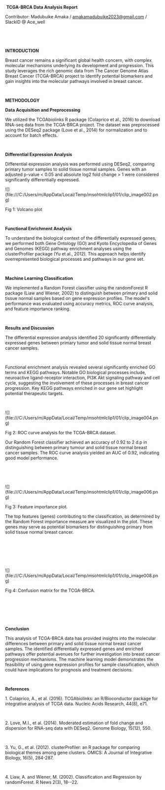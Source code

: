  **TCGA-BRCA Data Analysis Report**

Contributor: Madubuike Amaka / <amakamadubuike2023@gmail.com> / SlackID @ Ace\_well

 

 

**INTRODUCTION**

Breast cancer remains a significant global health concern, with complex molecular mechanisms underlying its development and progression. This study leverages the rich genomic data from The Cancer Genome Atlas Breast Cancer (TCGA-BRCA) project to identify potential biomarkers and gain insights into the molecular pathways involved in breast cancer.

 

**METHODOLOGY**

**Data Acquisition and Preprocessing**

We utilized the TCGAbiolinks R package (Colaprico et al., 2016) to download RNA-seq data from the TCGA-BRCA project. The dataset was preprocessed using the DESeq2 package (Love et al., 2014) for normalization and to account for batch effects.

 

**Differential Expression Analysis**

Differential expression analysis was performed using DESeq2, comparing primary tumor samples to solid tissue normal samples. Genes with an adjusted p-value < 0.05 and absolute log2 fold change > 1 were considered significantly differentially expressed.

<!--[if gte vml 1]><v:shapetype id="_x0000_t75" coordsize="21600,21600"
 o:spt="75" o:preferrelative="t" path="m@4@5l@4@11@9@11@9@5xe" filled="f"
 stroked="f">
 <v:stroke joinstyle="miter"/>
 <v:formulas>
  <v:f eqn="if lineDrawn pixelLineWidth 0"/>
  <v:f eqn="sum @0 1 0"/>
  <v:f eqn="sum 0 0 @1"/>
  <v:f eqn="prod @2 1 2"/>
  <v:f eqn="prod @3 21600 pixelWidth"/>
  <v:f eqn="prod @3 21600 pixelHeight"/>
  <v:f eqn="sum @0 0 1"/>
  <v:f eqn="prod @6 1 2"/>
  <v:f eqn="prod @7 21600 pixelWidth"/>
  <v:f eqn="sum @8 21600 0"/>
  <v:f eqn="prod @7 21600 pixelHeight"/>
  <v:f eqn="sum @10 21600 0"/>
 </v:formulas>
 <v:path o:extrusionok="f" gradientshapeok="t" o:connecttype="rect"/>
 <o:lock v:ext="edit" aspectratio="t"/>
</v:shapetype><v:shape id="Picture_x0020_8" o:spid="_x0000_i1028" type="#_x0000_t75"
 style='width:355.5pt;height:216.5pt;visibility:visible;mso-wrap-style:square'>
 <v:imagedata src="file:///C:/Users/m/AppData/Local/Temp/msohtmlclip1/01/clip_image001.png"
  o:title=""/>
</v:shape><![endif]--><!--[if !vml]-->![](file:///C:/Users/m/AppData/Local/Temp/msohtmlclip1/01/clip_image002.png)<!--[endif]-->

Fig 1: Volcano plot

 

**Functional Enrichment Analysis**

To understand the biological context of the differentially expressed genes, we performed both Gene Ontology (GO) and Kyoto Encyclopedia of Genes and Genomes (KEGG) pathway enrichment analyses using the clusterProfiler package (Yu et al., 2012). This approach helps identify overrepresented biological processes and pathways in our gene set.

 

**Machine Learning Classification**

We implemented a Random Forest classifier using the randomForest R package (Liaw and Wiener, 2002) to distinguish between primary and solid tissue normal samples based on gene expression profiles. The model's performance was evaluated using accuracy metrics, ROC curve analysis, and feature importance ranking.

 

**Results and Discussion**

The differential expression analysis identified 20 significantly differentially expressed genes between primary tumor and solid tissue normal breast cancer samples.

 

Functional enrichment analysis revealed several significantly enriched GO terms and KEGG pathways. Notable GO biological processes include, neuroactive ligand-receptor interaction, PI3K Akt signaling pathway and cell cycle, suggesting the involvement of these processes in breast cancer progression. Key KEGG pathways enriched in our gene set highlight potential therapeutic targets.

 

<!--[if gte vml 1]><v:shape id="Picture_x0020_5" o:spid="_x0000_i1027"
 type="#_x0000_t75" style='width:355.5pt;height:216.5pt;visibility:visible;
 mso-wrap-style:square'>
 <v:imagedata src="file:///C:/Users/m/AppData/Local/Temp/msohtmlclip1/01/clip_image003.png"
  o:title=""/>
</v:shape><![endif]--><!--[if !vml]-->![](file:///C:/Users/m/AppData/Local/Temp/msohtmlclip1/01/clip_image004.png)<!--[endif]-->

Fig 2: ROC curve analysis for the TCGA-BRCA dataset.

Our Random Forest classifier achieved an accuracy of 0.92 to 2 d.p in distinguishing between primary tumour and solid tissue normal breast cancer samples. The ROC curve analysis yielded an AUC of 0.92, indicating good model performance.

 

 

<!--[if gte vml 1]><v:shape id="Picture_x0020_6" o:spid="_x0000_i1026"
 type="#_x0000_t75" style='width:355.5pt;height:216.5pt;visibility:visible;
 mso-wrap-style:square'>
 <v:imagedata src="file:///C:/Users/m/AppData/Local/Temp/msohtmlclip1/01/clip_image005.png"
  o:title=""/>
</v:shape><![endif]--><!--[if !vml]-->![](file:///C:/Users/m/AppData/Local/Temp/msohtmlclip1/01/clip_image006.png)<!--[endif]-->

Fig 3: Feature importance plot.

The top features (genes) contributing to the classification, as determined by the Random Forest importance measure are visualized in the plot. These genes may serve as potential biomarkers for distinguishing primary from solid tissue normal breast cancer.

 

 

 

<!--[if gte vml 1]><v:shape id="Picture_x0020_7" o:spid="_x0000_i1025"
 type="#_x0000_t75" style='width:355.5pt;height:216.5pt;visibility:visible;
 mso-wrap-style:square'>
 <v:imagedata src="file:///C:/Users/m/AppData/Local/Temp/msohtmlclip1/01/clip_image007.png"
  o:title=""/>
</v:shape><![endif]--><!--[if !vml]-->![](file:///C:/Users/m/AppData/Local/Temp/msohtmlclip1/01/clip_image008.png)<!--[endif]-->

Fig 4: Confusion matrix for the TCGA-BRCA.

 

 

 

**Conclusion**

This analysis of TCGA-BRCA data has provided insights into the molecular differences between primary and solid tissue normal breast cancer samples. The identified differentially expressed genes and enriched pathways offer potential avenues for further investigation into breast cancer progression mechanisms. The machine learning model demonstrates the feasibility of using gene expression profiles for sample classification, which could have implications for prognosis and treatment decisions.

 

**References**

1\. Colaprico, A., et al. (2016). TCGAbiolinks: an R/Bioconductor package for integrative analysis of TCGA data. Nucleic Acids Research, 44(8), e71.

 

2\. Love, M.I., et al. (2014). Moderated estimation of fold change and dispersion for RNA-seq data with DESeq2. Genome Biology, 15(12), 550.

 

3\. Yu, G., et al. (2012). clusterProfiler: an R package for comparing biological themes among gene clusters. OMICS: A Journal of Integrative Biology, 16(5), 284-287.

 

4\. Liaw, A. and Wiener, M. (2002). Classification and Regression by randomForest. R News 2(3), 18--22.

 

 

 

 

 

 

 

 

 
